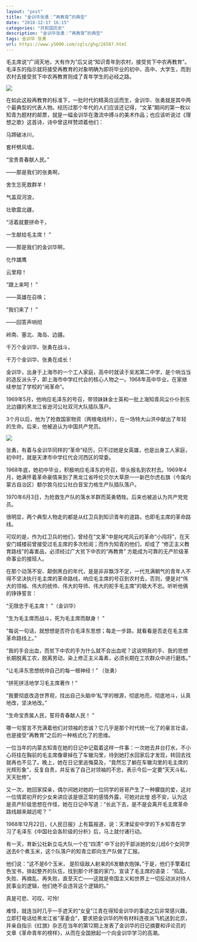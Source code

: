 ```yaml
---
layout: "post"
title: "金训华张勇：“再教育”的典型"
date: "2018-12-17 16:15"
categories: "共和国历史"
description: "金训华张勇：“再教育”的典型"
tags: 金训华 张勇
url: https://www.y5000.com/zgls/ghg/26587.html
---
```






毛主席说“广阔天地，大有作为”后又说“知识青年到农村，接受贫下中农再教育”。毛泽东的指示就将接受再教育的对象明确为即将毕业的初中、高中、大学生，而到农村去接受贫下中农再教育则成了青年学生的必经之路。

![](https://img.y5000.com/uploads/allimg/171206/13-1G206111233O2.jpg)

在如此这般再教育的标准下，一批时代的精英应运而生，金训华、张勇就是其中两个最典型的代表人物。经历过那个年代的人们应该还记得，“文革”期间的第一枚以知青为题材的邮票，就是一幅金训华在激流中搏斗的美术作品；也应该听说过《理想之歌》这首诗，诗中曾这样赞颂着他们：

马蹄破冰川，

套杆劈风墙，

“宝贵青春献人民。”

——那是我们的张勇啊，

舍生忘死救群羊！

气盖双河浪，

壮歌震北疆，

“活着就要拼命干，

一生献给毛主席！ ”

——那是我们的金训华啊，

化作雄鹰

云里翔！

“跟上来呵！ ”

——英雄在召唤；

“我们来了！ ”

——回答声响彻

岭南、塞北、海岛、边疆。

千万个金训华、张勇在战斗，

千万个金训华、张勇在成长！

金训华，出身于上海市的一个工人家庭，高中时就读于吴淞第二中学，是个响当当的造反派头子，即上海市中学红代会的核心人物之一。1968年高中毕业，在家继续参加了学校的“闹革命”。

1969年5月，他响应毛泽东的号召，带领妹妹金士英和一批上海知青风尘仆仆到东北边疆的黑龙江省逊河公社双河大队插队落户。

3个月以后，他为了抢救国家物资（两根电线杆），在一场特大山洪中献出了年轻的生命。后来，他被追认为中国共产党员。

![](https://img.y5000.com/uploads/allimg/171206/13-1G206111245R9.jpg)

张勇，有着与金训华同样的“革命”经历，只不过她是女英雄，也是出身工人家庭，初中时，就是天津市中学红代会河西区的常委。

1968年底，她初中毕业，积极响应毛泽东的号召，带头报名到农村去。1969年4月，她满怀着革命豪情来到了黑龙江省呼伦贝尔大草原一一新巴尔虎右旗（今属内蒙古自治区）额尔敦乌拉公社白音宝力格生产队插队落户。

1970年6月3日，为抢救生产队的落水羊群而英勇牺牲。后来也被追认为共产党党员。

很明显，两个典型人物走的都是从红卫兵到知识青年的道路，也即毛主席的革命路线。

可叹的是，作为红卫兵的他们，曾经在“文革”中是叱咤风云的革命“小闯将”，在天安门城楼前曾接受过毛主席的多次检阅；而作为知青的他们，却成了
“修正主义教育路线”的毒害品，必须经过广大贫下中农的“再教育” 方能成为可靠的无产阶级革命事业的接班人。

在那个动荡不安、颠倒黑白的年代，是是非非飘浮不定，一代充满朝气的青年人不得不坚决执行毛主席的革命路线，响应毛主席的号召到农村去，否则，便是对“伟大的领袖、伟大的统帅、伟大的导师、伟大的舵手毛主席”的极大不忠。听听他俩的铮铮誓言：

“无限忠于毛主席！ ”（金训华）

“生为毛主席而战斗，死为毛主席而献身！ ”

“每说一句话，就想想是否符合毛泽东思想；每走一步路，就看看是否走在毛主席革命路线上。”

“我的手会出血，而贫下中农的手为什么就不会出血呢？这说明我的手、我的思想长期脱离工农，脱离劳动，染上修正主义毒素，必须长期在工农群众中进行磨炼。”

“让毛泽东思想统帅自己的每一根神经！” （张勇）

“拼死拼活地学习毛主席著作！”

“我要彻底改造世界观，找出自己头脑中‘私’字的根源，彻底地亮，彻底地斗，认真地改，坚决地改。”

“生命宝贵属人民，誓将青春献人民！ ”

哪一句誓言不充满着他们对领袖的忠诚？它几乎是那个时代统一化了的豪言壮语，也是接受“再教育”之后的一种格式化了的思维。

一位当年的内蒙古知青在她的日记中记载着这样一件事：一次她去井台打水，不小心将挂在胸前的毛主席像章掉在了车辙沟里，待到她打水回家后才发现，转回去找就再也不见了。晚上，她在日记里追悔莫及，“竟然忘了躺在车辙沟里的毛主席的光辉形象”，反复自责，并反省了自己对领袖的不忠，表示今后一定要“天天斗私，天天批修”。

又一次，她回家探亲，偶尔间她对她的一位同学的哥哥产生了一种朦胧的爱，这对一位情窦初开的少女来讲应该是很正常的感情外露，可她对此惶
惑不安，认为这是资产阶级思想在作怪，她在日记中写道：“长此下去，是不是会离开毛主席革命路线越来越远呢？ ”

1968年12月22日，《人民日报》上有篇报道，说：天津延安中学的下乡知青在学习了毛泽东《中国社会各阶级的分析》后，马上就付诸行动。

有一天，育新公社新立屯大队一个在“四清” 中下台的干部派她的女儿给6个女同学送去6个煮玉米，这个队落户的知青立即向生产队做了汇报。

他们说：“这不是6个玉米， 是阶级敌人射来的6发糖衣炮弹。”于是，他们手擎着红色宝书，排起整齐的队伍，找到那个坏蛋的家门，宣读了毛主席的语录：
“捣乱、失败、再摘乱、再失败，直至灭亡——这就是帝国主义和世界上一切反动派对待人民事业的逻辑，他们绝不会违背这个逻辑的。”

真是可悲、可叹、可怜!

难怪，就连当时几乎一手遮天的“女皇”江青在得知金训华的事迹之后非常感兴趣，立即打电话给黑龙江省“革委会”，要求把金训华的所有材料连夜派飞机送到北京，并亲自指示《红旗》杂志在当年的第12期上发表了金训华的日记摘要和评论员的文章《革命青年的榜样》，从而在全国掀起一个向金训华学习的高潮。
